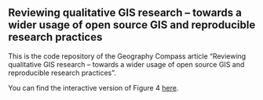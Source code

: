 
## Reviewing qualitative GIS research – towards a wider usage of open source GIS and reproducible research practices

This is the code repository of the Geography Compass article “Reviewing
qualitative GIS research – towards a wider usage of open source GIS and
reproducible research practices”.

You can find the interactive version of Figure 4
[here](http://mccoy.geogr.uni-jena.de:3838/jannes/cluster_map/).
